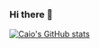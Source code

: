 ### Hi there 👋

[![Caio's GitHub stats](https://github-readme-stats.vercel.app/api?username=batistacaio)](https://github.com/batistacaio/github-readme-stats)

